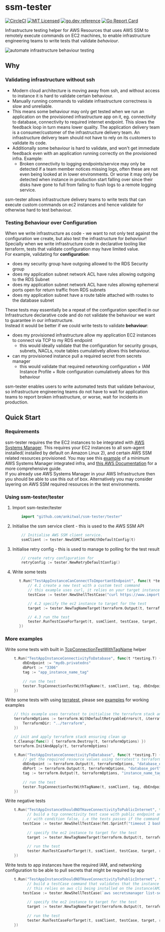 # ssm-tester
[![CircleCI](https://circleci.com/gh/ankitwal/ssm-tester/tree/main.svg?style=svg)](https://circleci.com/gh/ankitwal/ssm-tester/tree/main)
[![MIT Licensed](https://img.shields.io/badge/license-MIT-blue.svg)](https://raw.githubusercontent.com/ankitwal/ssm-tester/main/LICENSE)
[![go.dev reference](https://img.shields.io/badge/go.dev-reference-007d9c?logo=go&logoColor=white&style=flat-square)](https://pkg.go.dev/mod/github.com/ankitwal/ssm-tester/tester?tab=overview)
[![Go Report Card](https://goreportcard.com/badge/github.com/ankitwal/ssm-tester)](https://goreportcard.com/report/github.com/ankitwal/ssm-tester)


Infrastructure testing helper for AWS Resources that uses AWS SSM to remotely execute commands on EC2 machines, to enable infrastructure engineering teams to write 
tests that validate *behaviour*.

![automate infrastructure behaviour testing](https://i.ibb.co/cgbthDN/terminal-screenshot.png)

## Why 

### Validating infrastructure without ssh

* Modern cloud architecture is moving away from ssh, and without access to instance it is hard to validate certain behaviour.
* Manually running commands to validate infrastructure correctness is slow and unreliable.
* This means some behaviour may only get tested when we run an application on the provisioned infrastructure app on it, eg. connectivity to database, connectivity to required internet endpoint.
This slows the feedback loop in turn means lower quality. The application delivery team is a consumer/customer of the infrastructure delivery team. 
An infrastructure delivery team should not have to rely on its customers to validate its code.
* Additionally some behaviour is hard to validate, and won't get immediate feedback even with an application running correctly on the provisioned infra. Example:
    * Broken connectivity to logging endpoints/service may only be detected if a team member notices missing logs, often these are not even being looked at in lower environments. Or worse it may only be
    detected when instance in production start falling over since their disks have gone to full from failing to flush logs to a remote logging service.

ssm-tester allows infrastructure delivery teams to write tests that can execute custom commands on ec2 instances and hence validate for otherwise hard to test behaviour.

### Testing Behaviour over Configuration 
When we write infrastructure as code - we want to not only test against the configuration we create, but also test the infrastructure for *behaviour*!
Specially when we write infrastructure code in declarative tooling like terraform, tests that validate configuration may have limited value.  
For example, validating for **configuration**:  
* does my security group have outgoing allowed to the RDS Security group
* does my application subnet network ACL have rules allowing outgoing to the RDS Subnet
* does my application subnet network ACL have rules allowing ephemeral ports open for return traffic from RDS subnets
* does my application subnet have a route table attached with routes to the database subnet 

These tests may essentially be a repeat of the configuration specified in our Infrastructure declarative code
and do not validate the behaviour we want to guarantee in our infrastructure.  
Instead it would be better if we could write tests to validate **behaviour**: 
* does my provisioned infrastructure allow my application EC2 instances to connect via TCP to my RDS endpoint 
    * this would ideally validate that the configuration for security groups, subnets, NACLs, route tables cumulatively allows this behaviour.  
* can my provisioned instance pull a required secret from secrets manager
    * this would validate that required networking configuration + IAM Instance Profile + Role configuration cumulatively allows for this behaviour 

ssm-tester enables users to write automated tests that validate behaviour, so infrastructure engineering teams do not have to wait for application teams to report
broken infrastructure, or worse, wait for incidents in production. 

## Quick Start 

### Requirements 

ssm-tester requires the the EC2 instances to be integrated with [AWS Systems Manager](https://aws.amazon.com/systems-manager/). 
This requires your EC2 instances to all ssm-agent installed( installed by default on Amazon Linux 2), and certain AWS SSM related resources provisioned. 
You may see this [example](examples/simple-example/terraform/main.tf) of a minimum AWS Systems Manager integrated infra, and 
[this AWS Documentation](https://docs.aws.amazon.com/systems-manager/latest/userguide/systems-manager-setting-up.html) for a more comprehensive guide.  
If you already use AWS Systems Manager in your AWS Infrastructure then you should be able to use this out of box. Alternatively you may
consider layering on AWS SSM required resources in the test environments.

### Using ssm-tester/tester

1. Import ssm-tester/tester
    ```go
    	import "github.com/ankitwal/ssm-tester/tester"
    ```
2. Initialise the ssm service client - this is used to the AWS SSM API
    ```go
    	// Initialise AWS SSM client service.
    	ssmClient := tester.NewSSMClientWithDefaultConfig(t)
    ```
3. Initialise retry config - this is used to manage to polling for the test result
    ```go
    	// create retry configuration for
	    retryConfig := tester.NewRetryDefaultConfig()
    ```
4. Write some tests  
    ```go
       t.Run("TestAppInstanceCanConnectToImportantEndpoint", func(t *testing.T) {   
           // 4.1 create a new test with a custom test command
           // this example uses curl, it relies on your target instances having curl installed
           testCase := tester.NewShellTestCase("curl https://www.importantendpoint.com --max-time=2", true)
   
           // 4.2 specify the ec2 instance to target for the test
           target := tester.NewTagNameTarget(terraform.Output(t, terraformOptions, "app_instance_name_tag"))
   
           // 4.3 run the test 
           tester.RunTestCaseForTarget(t, ssmClient, testCase, target, retryConfig)   
       })
    ```
### More examples 

Write some tests with built in [TcpConnectionTestWithTagName](https://pkg.go.dev/github.com/ankitwal/ssm-tester/tester#TcpConnectionTestWithNameTag) helper 
 
```go
    t.Run("TestAppInstanceConnectivityToDatabase", func(t *testing.T) {
        dbEndpoint := "mydb.privatedns" 
        dbPort := "3306" 
        tag := "app_instance_name_tag" 
   
        // run the test
        tester.TcpConnectionTestWithTagName(t, ssmClient, tag, dbEndpoint, dbPort, retryConfig)
    })
```
   
Write some tests with using [terratest](https://terratest.gruntwork.io), please see [examples](examples/simple-example/) for working examples 

```go
	// this example uses terratest to initialise the terraform stack and get output value
	terraformOptions := terraform.WithDefaultRetryableErrors(t, &terraform.Options{
		TerraformDir: "../terraform",
	})

	// init and apply terraform stack ensuring clean up
	t.Cleanup(func() { terraform.Destroy(t, terraformOptions) })
	terraform.InitAndApply(t, terraformOptions)

    t.Run("TestAppInstanceConnectivityToDatabase", func(t *testing.T) {
        // get the required resource values using terratest's terraform module
        dbEndpoint := terraform.Output(t, terraformOptions, "database_endpoint")
        dbPort := terraform.Output(t, terraformOptions, "database_port")
        tag := terraform.Output(t, terraformOptions, "instance_name_tag")
   
        // run the test 
        tester.TcpConnectionTestWithTagName(t, ssmClient, tag, dbEndpoint, dbPort, retryConfig)    
    })
``` 

Write negative tests
```go
    t.Run("TestAppInstanceShouldNOTHaveConnectivityToPublicInternet", func(t *testing.T) {
          // build a tcp connectivity test case with public endpoint and port, 
          // with condition false, i.e the tests passes if the command fails on all target instances
    	testCase := tester.NewShellTestCase(fmt.Sprintf("timeout 2 bash -c '</dev/tcp/%s/%s'", "www.example.com", "443"), false)
   
          // specify the ec2 instance to target for the test
          target := tester.NewTagNameTarget(terraform.Output(t, terraformOptions, "instance_name_tag"))
   
          // run the test
          tester.RunTestCaseForTarget(t, ssmClient, testCase, target, retryConfig)
    })
```
   
Write tests to app instances have the required IAM, and networking configuration to be able to pull secrets that might be required by app
```go
    t.Run("TestAppInstanceShouldNOTHaveConnectivityToPublicInternet", func(t *testing.T) {
          // build a testCase command that validates that the instance has networking and IAM access to a secret that will be required by the application 
          // this relies on aws cli being installed on the instance(AMI) being targeted.  
    	testCase := tester.NewShellTestCase(`aws secretsmanager list-secret-version-ids --secret-id "secret-required-by-app"`), true)
   
          // specify the ec2 instance to target for the test
          target := tester.NewTagNameTarget(terraform.Output(t, terraformOptions, "instance_name_tag"))
   
          // run the test
          tester.RunTestCaseForTarget(t, ssmClient, testCase, target, retryConfig)
    })
```
